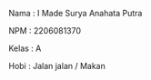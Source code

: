 Nama    : I Made Surya Anahata Putra

NPM     : 2206081370

Kelas   : A

Hobi    : Jalan jalan / Makan